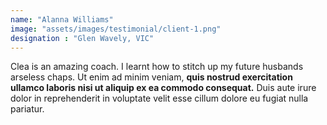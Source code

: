 ```yaml
---
name: "Alanna Williams"
image: "assets/images/testimonial/client-1.png"
designation : "Glen Wavely, VIC"
---
```

Clea is an amazing coach. I learnt how to stitch up my future husbands arseless chaps. Ut enim ad minim veniam, <strong>quis nostrud exercitation ullamco laboris nisi ut aliquip ex ea commodo consequat.</strong> Duis aute irure dolor in reprehenderit in voluptate velit esse cillum dolore eu fugiat nulla pariatur.